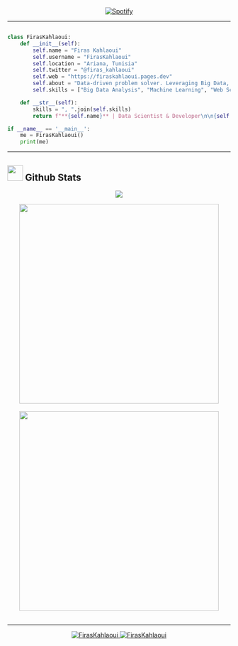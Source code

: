 &nbsp;<div align="center">
  [![Spotify](https://novatorem.vercel.app/api/spotify?background_color=0d1117&border_color=ffffff)](https://open.spotify.com/user/omnitenebris)
</div>

---

```python

class FirasKahlaoui:
    def __init__(self):
        self.name = "Firas Kahlaoui"
        self.username = "FirasKahlaoui"
        self.location = "Ariana, Tunisia"
        self.twitter = "@firas_kahlaoui"
        self.web = "https://firaskahlaoui.pages.dev"
        self.about = "Data-driven problem solver. Leveraging Big Data, ML, and visualization to extract actionable insights."
        self.skills = ["Big Data Analysis", "Machine Learning", "Web Scraping", "Web Development", "Power BI Dashboards"]

    def __str__(self):
        skills = ", ".join(self.skills)
        return f"**{self.name}** | Data Scientist & Developer\n\n{self.about}\n\n**Expertise:** {skills}\n\n**Connect:** 📍 {self.location} | 🔗 {self.web} | 🐦 {self.twitter} | 👤 {self.username}"

if __name__ == '__main__':
    me = FirasKahlaoui()
    print(me)

```

---

## <img src="https://media.giphy.com/media/iY8CRBdQXODJSCERIr/giphy.gif" width="35"><b> Github Stats </b>

<p align="center">
  <!-- Streak Stats -->
  <img align="center" src="https://github-readme-streak-stats.herokuapp.com/?user=FirasKahlaoui&theme=dark&hide_border=true&background=000000&stroke=130F40&ring=7A7ADB&fire=2234AE&currStreakLabel=7A7ADB&sideNums=D3D3D3&currStreakNum=7A7ADB&sideLabels=D3D3D3&dates=D3D3D3" />
</p>

<div align="center">
  <!-- GitHub Stats -->
  <a href="https://github.com/FirasKahlaoui/">
    <img src="https://github-readme-stats.vercel.app/api?username=FirasKahlaoui&include_all_commits=true&count_private=true&show_icons=true&line_height=20&title_color=7A7ADB&icon_color=2234AE&text_color=D3D3D3&bg_color=0,000000,130F40" width="450"/>
  </a>
</div>
</br>
<div align="center">
  <img src="https://github-profile-summary-cards.vercel.app/api/cards/profile-details?username=FirasKahlaoui&theme=github_dark" width="450"/>
</div>

</br>

---

<p align="center">
 <a href="https://github.com/FirasKahlaoui">
  <img src="https://komarev.com/ghpvc/?username=FirasKahlaoui&label=Profile%20views&color=0e75b6&style=flat" alt="FirasKahlaoui" />
 </a>
 <a href="https://github.com/FirasKahlaoui">
  <img src="https://img.shields.io/github/followers/FirasKahlaoui?label=Followers" alt="FirasKahlaoui" />
 </a>
</p>
